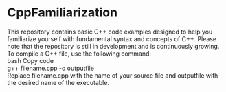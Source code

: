 # CppFamiliarization

This repository contains basic C++ code examples designed to help you familiarize yourself with fundamental syntax and concepts of C++. Please note that the repository is still in development and is continuously growing.<br>
To compile a C++ file, use the following command:<br>
bash
Copy code<br>
g++ filename.cpp -o outputfile<br>
Replace filename.cpp with the name of your source file and outputfile with the desired name of the executable.

